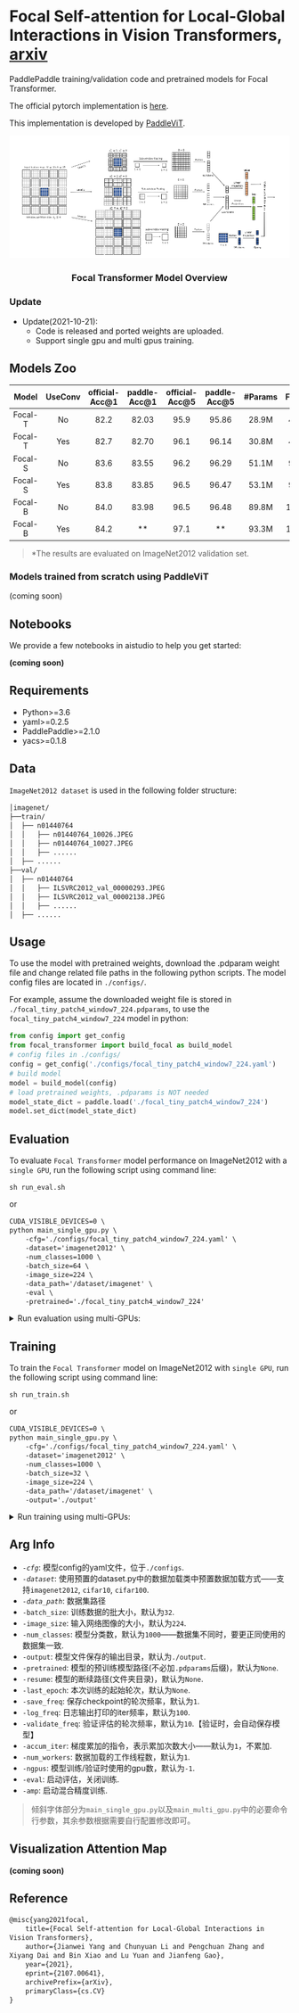 # Focal Self-attention for Local-Global Interactions in Vision Transformers, [arxiv](https://arxiv.org/pdf/2107.00641)


PaddlePaddle training/validation code and pretrained models for Focal Transformer.

The official pytorch implementation is [here](https://github.com/microsoft/Focal-Transformer).

This implementation is developed by [PaddleViT](https://github.com/BR-IDL/PaddleViT.git).

<div align=center>
  <img src='./model.png'>
  </div>

<center> <h3>Focal Transformer Model Overview</h3> </center>

### Update

- Update(2021-10-21): 
	- Code is released and ported weights are uploaded.
   - Support single gpu and multi gpus training.

## Models Zoo

| Model | UseConv | official-Acc@1 | paddle-Acc@1 | official-Acc@5 | paddle-Acc@5 | #Params | FLOPs | Image Size | Crop_pct | Interpolation | Link |
| :--------: | :--------: | :--------: | :--------: | :--------: | :--------: | :--------: | :--------: | :--------: | :--------: | :--------: | :--------: |
| Focal-T     | No     | 82.2     | 82.03     | 95.9     | 95.86     | 28.9M     | 4.9G     | 224     | 0.875     | bicubic     | [google]()/[baidu]()     |
| Focal-T     | Yes     | 82.7     | 82.70     | 96.1     | 96.14     | 30.8M     | 4.9G     | 224     | 0.875      | bicubic     | [google]()/[baidu]()     |
| Focal-S     | No     | 83.6     | 83.55    | 96.2     | 96.29     | 51.1M     | 9.4G     | 224     | 0.875      | bicubic     | [google]()/[baidu]()     |
| Focal-S     | Yes     | 83.8     | 83.85     | 96.5     | 96.47     | 53.1M     | 9.4G     | 224     | 0.875      | bicubic     | [google]()/[baidu]()     |
| Focal-B     | No     | 84.0     | 83.98     | 96.5     | 96.48     | 89.8M     | 16.4G     | 224     | 0.875      | bicubic     | [google]()/[baidu]()     |
| Focal-B     | Yes     | 84.2     | **     | 97.1     | **     | 93.3M     | 16.4G     | 224     | 0.875      | bicubic     | [google]()/[baidu]()     |

> *The results are evaluated on ImageNet2012 validation set.

### Models trained from scratch using PaddleViT
(coming soon)

## Notebooks
We provide a few notebooks in aistudio to help you get started:

**(coming soon)**

## Requirements
- Python>=3.6
- yaml>=0.2.5
- PaddlePaddle>=2.1.0
- yacs>=0.1.8

## Data
`ImageNet2012 dataset` is used in the following folder structure:
```
│imagenet/
├──train/
│  ├── n01440764
│  │   ├── n01440764_10026.JPEG
│  │   ├── n01440764_10027.JPEG
│  │   ├── ......
│  ├── ......
├──val/
│  ├── n01440764
│  │   ├── ILSVRC2012_val_00000293.JPEG
│  │   ├── ILSVRC2012_val_00002138.JPEG
│  │   ├── ......
│  ├── ......
```

## Usage
To use the model with pretrained weights, download the .pdparam weight file and change related file paths in the following python scripts. The model config files are located in `./configs/`.

For example, assume the downloaded weight file is stored in `./focal_tiny_patch4_window7_224.pdparams`, to use the `focal_tiny_patch4_window7_224` model in python:

```python
from config import get_config
from focal_transformer import build_focal as build_model
# config files in ./configs/
config = get_config('./configs/focal_tiny_patch4_window7_224.yaml')
# build model
model = build_model(config)
# load pretrained weights, .pdparams is NOT needed
model_state_dict = paddle.load('./focal_tiny_patch4_window7_224')
model.set_dict(model_state_dict)
```

## Evaluation
To evaluate `Focal Transformer` model performance on ImageNet2012 with a `single GPU`, run the following script using command line:

```shell
sh run_eval.sh
```

or

```shell
CUDA_VISIBLE_DEVICES=0 \
python main_single_gpu.py \
    -cfg='./configs/focal_tiny_patch4_window7_224.yaml' \
    -dataset='imagenet2012' \
    -num_classes=1000 \
    -batch_size=64 \
    -image_size=224 \
    -data_path='/dataset/imagenet' \
    -eval \
    -pretrained='./focal_tiny_patch4_window7_224'
```

<details>

<summary>
Run evaluation using multi-GPUs:
</summary>


```shell
sh run_eval_multi.sh
```
or
```shell
CUDA_VISIBLE_DEVICES=0,1,2,3 \
python main_multi_gpu.py \
    -cfg='./configs/focal_tiny_patch4_window7_224.yaml' \
    -dataset='imagenet2012' \
    -num_classes=1000 \
    -batch_size=32 \
    -image_size=224 \
    -data_path='/dataset/imagenet' \
    -eval \
    -pretrained='./focal_tiny_patch4_window7_224'
```

</details>

## Training
To train the `Focal Transformer` model on ImageNet2012 with `single GPU`, run the following script using command line:
```shell
sh run_train.sh
```
or
```shell
CUDA_VISIBLE_DEVICES=0 \
python main_single_gpu.py \
    -cfg='./configs/focal_tiny_patch4_window7_224.yaml' \
    -dataset='imagenet2012' \
    -num_classes=1000 \
    -batch_size=32 \
    -image_size=224 \
    -data_path='/dataset/imagenet' \
    -output='./output'
```

<details>

<summary>
Run training using multi-GPUs:
</summary>


```shell
sh run_train_multi.sh
```
or
```shell
CUDA_VISIBLE_DEVICES=0,1,2,3 \
python main_single_gpu.py \
    -cfg='./configs/focal_tiny_patch4_window7_224.yaml' \
    -dataset='imagenet2012' \
    -num_classes=1000 \
    -batch_size=4 \
    -image_size=224 \
    -data_path='/dataset/imagenet' \
    -output='./output'
```

</details>

## Arg Info
- *`-cfg`*: 模型config的yaml文件，位于`./configs`.
- *`-dataset`*: 使用预置的dataset.py中的数据加载类中预置数据加载方式——支持`imagenet2012`, `cifar10`, `cifar100`.
- *`-data_path`*: 数据集路径
- `-batch_size`: 训练数据的批大小，默认为`32`.
- `-image_size`: 输入网络图像的大小，默认为`224`.
- `-num_classes`: 模型分类数，默认为`1000`——数据集不同时，要更正同使用的数据集一致.
- `-output`: 模型文件保存的输出目录，默认为`./output`.
- `-pretrained`: 模型的预训练模型路径(不必加`.pdparams`后缀)，默认为`None`.
- `-resume`: 模型的断续路径(文件夹目录)，默认为`None`.
- `-last_epoch`: 本次训练的起始轮次，默认为`None`.
- `-save_freq`: 保存checkpoint的轮次频率，默认为`1`.
- `-log_freq`: 日志输出打印的iter频率，默认为`100`.
- `-validate_freq`: 验证评估的轮次频率，默认为`10`.【验证时，会自动保存模型】
- `-accum_iter`: 梯度累加的指令，表示累加次数大小——默认为`1`，不累加.
- `-num_workers`: 数据加载的工作线程数，默认为`1`.
- `-ngpus`: 模型训练/验证时使用的gpu数，默认为`-1`.
- `-eval`: 启动评估，关闭训练.
- `-amp`: 启动混合精度训练.

> 倾斜字体部分为`main_single_gpu.py`以及`main_multi_gpu.py`中的必要命令行参数，其余参数根据需要自行配置修改即可。

## Visualization Attention Map
**(coming soon)**

## Reference
```
@misc{yang2021focal,
    title={Focal Self-attention for Local-Global Interactions in Vision Transformers}, 
    author={Jianwei Yang and Chunyuan Li and Pengchuan Zhang and Xiyang Dai and Bin Xiao and Lu Yuan and Jianfeng Gao},
    year={2021},
    eprint={2107.00641},
    archivePrefix={arXiv},
    primaryClass={cs.CV}
}
```
